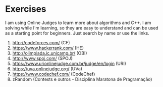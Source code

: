 # Exercises
I am using Online Judges to learn more about algorithms and C++.
I am solving while I'm learning, so they are easy to understand and can be used as a starting point for beginners. Just search by name or use the links.

 1. http://codeforces.com/                            (CF)
 2. https://www.hackerrank.com/                       (HE)
 3. http://olimpiada.ic.unicamp.br/                   (OBI)
 4. http://www.spoj.com/                              (SPOJ)
 5. https://www.urionlinejudge.com.br/judge/en/login  (URI)
 6. https://uva.onlinejudge.org/                      (UVa)
 7. https://www.codechef.com/                         (CodeChef)
 8. zRandom (Contests e outros - Disciplina Maratona de Pragramação)
 
 
 
